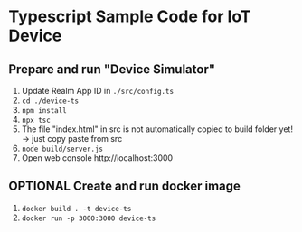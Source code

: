 # Typescript Sample Code for IoT Device

## Prepare and run "Device Simulator"

1. Update Realm App ID in `./src/config.ts`
2. `cd ./device-ts`
3. `npm install`
4. `npx tsc`
5. The file "index.html" in src is not automatically copied to build folder yet! -> just copy paste from src
6. `node build/server.js`
7. Open web console http://localhost:3000

## OPTIONAL Create and run docker image

1. `docker build . -t device-ts`
2. `docker run -p 3000:3000 device-ts`
